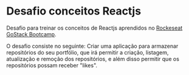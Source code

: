 # Desafio conceitos Reactjs

Desafio para treinar os conceitos de Reactjs aprendidos no <a href="https://rocketseat.com.br/bootcamp" target="_blank"> Rockeseat GoStack Bootcamp</a>.

O desafio consiste no seguinte: 
Criar uma aplicação para armazenar repositórios do seu portfólio, que irá permitir a criação, listagem, atualização e remoção dos repositórios, e além disso permitir que os repositórios possam receber "likes".
